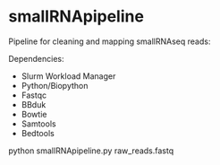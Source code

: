 # smallRNApipeline

Pipeline for cleaning and mapping smallRNAseq reads: 

Dependencies:

  - Slurm Workload Manager
  - Python/Biopython
  - Fastqc
  - BBduk
  - Bowtie
  - Samtools
  - Bedtools
  
python smallRNApipeline.py raw_reads.fastq
